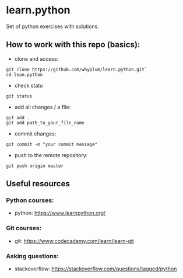 # learn.python

Set of python exercises with solutions. 


## How to work with this repo (basics):

- clone and access: 

```
git clone https://github.com/whyplum/learn.python.git`
cd lean.python
```

- check statu
```
git status
```

- add all changes / a file:
```
git add .
git add path_to_your_file_name
```

- commit changes:
```
git commit -m "your commit message"
```

- push to the remote repository:
```
git push origin master
```


## Useful resources

### Python courses:

- python: https://www.learnpython.org/

### Git courses:

- git: https://www.codecademy.com/learn/learn-git

### Asking questions:

- stackoverflow: https://stackoverflow.com/questions/tagged/python